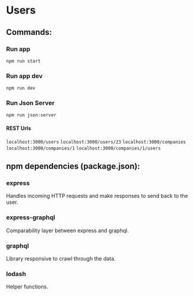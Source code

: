 # Users

## Commands:

### Run app

`npm run start`

### Run app dev
`npm run dev`

### Run Json Server

`npm run json:server`

#### REST Urls

`localhost:3000/users`
`localhost:3000/users/23`
`localhost:3000/companies`
`localhost:3000/companies/1`
`localhost:3000/companies/1/users`


## npm dependencies (package.json):

### express
Handles incoming HTTP requests and make responses to send back to the user.

### express-graphql
Comparability layer between express and graphql.

### graphql
Library responsive to crawl through the data.

### lodash
Helper functions.
